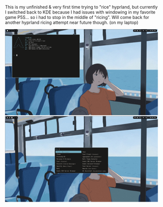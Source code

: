 This is my unfinished & very first time trying to "rice" hyprland, but currently I switched back to KDE because I had issues with windowing in my favorite game P5S... so i had to stop in the middle of "ricing". Will come back for another hyprland ricing attempt near future though. (on my laptop)

<img src="https://github.com/mabufu172/dotfiles/blob/main/Screenshots/1761483571302061734.png" />
<img src="https://github.com/mabufu172/dotfiles/blob/main/Screenshots/1761483607953015613.png" />
